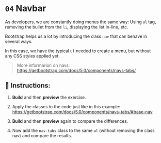 # `04` Navbar

As developers, we are constantly doing menus the same way: Using `ul` tag, removing the bullet from the `li`, displaying the list in-line, etc.

Bootstrap helps us a lot by introducing the class `nav` that can behave in several ways.

In this case, we have the typical `ul` needed to create a menu, but without any CSS styles applied yet.

> More informarion on navs: https://getbootstrap.com/docs/5.0/components/navs-tabs/


## 📝 Instructions:

1. **Build** and then **preview** the exercise.

2. Apply the classes to the code just like in this example: https://getbootstrap.com/docs/5.0/components/navs-tabs/#base-nav

3. **Build** and then **preview** again to compare the differences.

4. Now add the `nav-tabs` class to the same `ul` (without removing the class nav) and compare the results.
